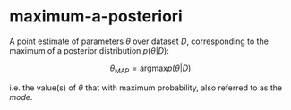 # maximum-a-posteriori

A point estimate of parameters $\theta$ over dataset $D$, corresponding to the maximum of a posterior distribution $p(\theta \vert D)$:

$$\theta_\mathrm{MAP} = \mathrm{arg} \mathrm{max} p(\theta \vert D)$$

i.e. the value(s) of $\theta$ that with maximum probability, also referred to as the *mode*.
